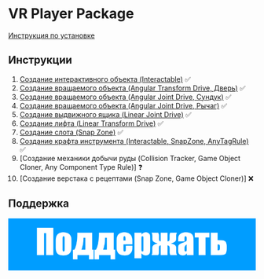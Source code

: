 # VR Player Package

[Инструкция по установке](/Guides/00_Installation/)

## Инструкции

1. [Создание интерактивного объекта (Interactable)](/Guides/01_Interactive/) :white_check_mark:
2. [Создание вращаемого объекта (Angular Transform Drive, Дверь)](/Guides/02_AngularTransformDrive/) :white_check_mark:
3. [Создание вращаемого объекта (Angular Joint Drive, Сундук)](/Guides/03_AngularJointDrive/) :white_check_mark:
4. [Создание вращаемого объекта (Angular Joint Drive, Рычаг)](/Guides/04_AngularJointDrive_Level/) :white_check_mark:
5. [Создание выдвижного ящика (Linear Joint Drive)](/Guides/05_LinearJointDrive_Drawer/) :white_check_mark:
6. [Создание лифта (Linear Transform Drive)](/Guides/06_LinearTransformDrive_Lift/) :white_check_mark:
7. [Создание слота (Snap Zone)](/Guides/07_SnapZone/) :white_check_mark:
8. [Создание крафта инструмента (Interactablе, SnapZone, AnyTagRule)](/Guides/08_AnyTagRule_CraftTools/) :white_check_mark:
9. [Создание механики добычи руды (Collision Tracker, Game Object Cloner, Any Component Type Rule)] :question:
10. [Создание верстака с рецептами (Snap Zone, Game Object Cloner)] :x:


## Поддержка

[![Sbor.png](/img/Sbor.png)](https://yoomoney.ru/fundraise/SzaO6AEXfKY.230228)
